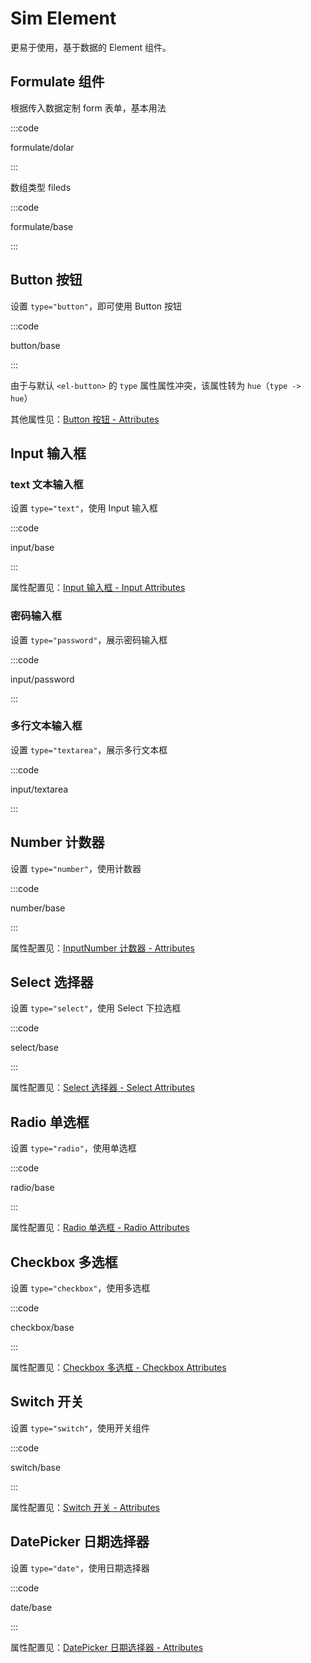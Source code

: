 # Sim Element

更易于使用，基于数据的 Element 组件。

## Formulate 组件

根据传入数据定制 form 表单，基本用法

<s-demo :component="FormulateDolar" />

:::code

formulate/dolar

:::

数组类型 fileds

<s-demo :component="FormulateBase" />

:::code

formulate/base

:::


## Button 按钮

设置 `type="button"`，即可使用 Button 按钮

<s-demo :component="ButtonBase" />

:::code

button/base

:::

由于与默认 `<el-button>` 的 `type` 属性属性冲突，该属性转为 `hue`（`type -> hue`）

其他属性见：[Button 按钮 - Attributes](https://element.eleme.cn/#/zh-CN/component/button#attributes)

## Input 输入框

### text 文本输入框

设置 `type="text"`，使用 Input 输入框

<s-demo :component="InputBase" />

:::code

input/base

:::

属性配置见：[Input 输入框 - Input Attributes](https://element.eleme.cn/#/zh-CN/component/input#input-attributes)

### 密码输入框

设置 `type="password"`，展示密码输入框

<s-demo :component="InputPassword" />

:::code

input/password

:::

### 多行文本输入框

设置 `type="textarea"`，展示多行文本框

<s-demo :component="InputTextarea" />

:::code

input/textarea

:::


## Number 计数器

设置 `type="number"`，使用计数器

<s-demo :component="NumberBase" />

:::code

number/base

:::

属性配置见：[InputNumber 计数器 - Attributes](https://element.eleme.cn/#/zh-CN/component/input-number#attributes)

## Select 选择器

设置 `type="select"`，使用 Select 下拉选框

<s-demo :component="SelectBase" />

:::code

select/base

:::

属性配置见：[Select 选择器 - Select Attributes](https://element.eleme.io/#/zh-CN/component/select#select-attributes)

## Radio 单选框

设置 `type="radio"`，使用单选框

<s-demo :component="RadioBase" />

:::code

radio/base

:::

属性配置见：[Radio 单选框 - Radio Attributes](https://element.eleme.io/#/zh-CN/component/radio#radio-attributes)

## Checkbox 多选框

设置 `type="checkbox"`，使用多选框

<s-demo :component="CheckboxBase" />

:::code

checkbox/base

:::

属性配置见：[Checkbox 多选框 - Checkbox Attributes](https://element.eleme.io/#/zh-CN/component/checkbox#checkbox-attributes)


## Switch 开关

设置 `type="switch"`，使用开关组件

<s-demo :component="SwitchBase" />

:::code

switch/base

:::

属性配置见：[Switch 开关 - Attributes](https://element.eleme.io/#/zh-CN/component/select#select-attributes)

## DatePicker 日期选择器

设置 `type="date"`，使用日期选择器

<s-demo :component="DateBase" />

:::code

date/base

:::

属性配置见：[DatePicker 日期选择器 - Attributes](https://element.eleme.io/#/zh-CN/component/date-picker#attributes)

<script setup>
import FormulateDolar from 'src/examples/formulate/dolar.vue'
import FormulateBase from 'src/examples/formulate/base.vue'
import ButtonBase from 'src/examples/button/base.vue'
import InputBase from 'src/examples/input/base.vue'
import InputPassword from 'src/examples/input/password.vue'
import InputTextarea from 'src/examples/input/textarea.vue'
import NumberBase from 'src/examples/number/base.vue'
import SelectBase from 'src/examples/select/base.vue'
import RadioBase from 'src/examples/radio/base.vue'
import CheckboxBase from 'src/examples/checkbox/base.vue'
import SwitchBase from 'src/examples/switch/base.vue'
import DateBase from 'src/examples/date/base.vue'
</script>
